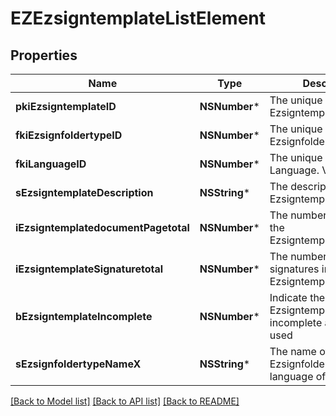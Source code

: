 # EZEzsigntemplateListElement

## Properties
Name | Type | Description | Notes
------------ | ------------- | ------------- | -------------
**pkiEzsigntemplateID** | **NSNumber*** | The unique ID of the Ezsigntemplate | 
**fkiEzsignfoldertypeID** | **NSNumber*** | The unique ID of the Ezsignfoldertype. | 
**fkiLanguageID** | **NSNumber*** | The unique ID of the Language.  Valid values:  |Value|Description| |-|-| |1|French| |2|English| | 
**sEzsigntemplateDescription** | **NSString*** | The description of the Ezsigntemplate | 
**iEzsigntemplatedocumentPagetotal** | **NSNumber*** | The number of pages in the Ezsigntemplatedocument. | 
**iEzsigntemplateSignaturetotal** | **NSNumber*** | The number of total signatures in the Ezsigntemplate. | 
**bEzsigntemplateIncomplete** | **NSNumber*** | Indicate the Ezsigntemplate is incomplete and cannot be used | 
**sEzsignfoldertypeNameX** | **NSString*** | The name of the Ezsignfoldertype in the language of the requester | 

[[Back to Model list]](../README.md#documentation-for-models) [[Back to API list]](../README.md#documentation-for-api-endpoints) [[Back to README]](../README.md)


